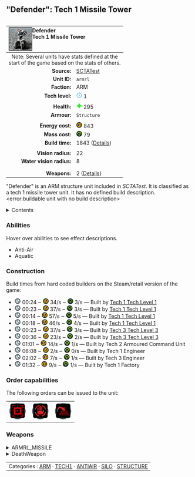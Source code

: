 "Defender": Tech 1 Missile Tower
----
<table align="right">
    <thead>
        <tr>
            <th align="left" colspan="2">
                <img align="left" title="Defender unit icon" src="icons/units/ARMRL_icon.png" />Defender<br />Tech 1 Missile Tower
            </th>
        </tr>
    </thead>
    <tbody>
        <tr><td align="center" colspan="2">Note: Several units have stats defined at the<br />start of the game based on the stats of others.</td></tr>
        <tr>
            <td align="right"><strong>Source:</strong></td>
            <td><a href="SCTATest">SCTATest</a></td>
        </tr>
        <tr>
            <td align="right"><strong>Unit ID:</strong></td>
            <td><code>armrl</code></td>
        </tr>
        <tr>
            <td align="right"><strong>Faction:</strong></td>
            <td>ARM</td>
        </tr>
        <tr>
            <td align="right"><strong>Tech level:</strong></td>
            <td><img src="icons/T1.png" title="Tech 1" /> 1</td>
        </tr>
        <tr><td align="center" colspan="2"></td></tr>
        <tr>
            <td align="right"><strong>Health:</strong></td>
            <td><img src="icons/health.png" title="Health" /> 295</td>
        </tr>
        <tr>
            <td align="right"><strong>Armour:</strong></td>
            <td><code>Structure</code></td>
        </tr>
        <tr><td align="center" colspan="2"></td></tr>
        <tr>
            <td align="right"><strong>Energy cost:</strong></td>
            <td><img src="icons/energy.png" title="Energy" /> 843</td>
        </tr>
        <tr>
            <td align="right"><strong>Mass cost:</strong></td>
            <td><img src="icons/mass.png" title="Mass" /> 79</td>
        </tr>
        <tr>
            <td align="right"><strong>Build time:</strong></td>
            <td>1843 (<a href="#construction">Details</a>)</td>
        </tr>
        <tr><td align="center" colspan="2"></td></tr>
        <tr>
            <td align="right"><strong>Vision radius:</strong></td>
            <td>22</td>
        </tr>
        <tr>
            <td align="right"><strong>Water vision radius:</strong></td>
            <td>8</td>
        </tr>
        <tr><td align="center" colspan="2"></td></tr>
        <tr><td align="center" colspan="2"></td></tr>
        <tr>
            <td align="right"><strong>Weapons:</strong></td>
            <td>2 (<a href="#weapons">Details</a>)</td>
        </tr>
    </tbody>
</table>

"Defender" is an ARM structure unit included in *SCTATest*.
It is classified as a tech 1 missile tower unit. It has no defined build description.<error:buildable unit with no build description>

<details>
<summary>Contents</summary>

1. – <a href="#abilities">Abilities</a>
2. – <a href="#construction">Construction</a>
3. – <a href="#order-capabilities">Order capabilities</a>
4. – <a href="#weapons">Weapons</a>
</details>

### Abilities
Hover over abilities to see effect descriptions.

* <span title="Can shoot aircraft, including high-altitude air">Anti-Air</span>
* <span title="Buildable on land and on or in water">Aquatic</span>

### Construction
Build times from hard coded builders on the Steam/retail version of the game:
* <img src="icons/time.png" title="Time" /> 00:24 ‒ <img src="icons/energy.png" title="Energy" /> 34/s ‒ <img src="icons/mass.png" title="Mass" /> 3/s — Built by <a href="ARMCA">Tech 1 Tech Level 1</a>
* <img src="icons/time.png" title="Time" /> 00:23 ‒ <img src="icons/energy.png" title="Energy" /> 37/s ‒ <img src="icons/mass.png" title="Mass" /> 3/s — Built by <a href="ARMCK">Tech 1 Tech Level 1</a>
* <img src="icons/time.png" title="Time" /> 00:14 ‒ <img src="icons/energy.png" title="Energy" /> 57/s ‒ <img src="icons/mass.png" title="Mass" /> 5/s — Built by <a href="ARMCS">Tech 1 Tech Level 1</a>
* <img src="icons/time.png" title="Time" /> 00:18 ‒ <img src="icons/energy.png" title="Energy" /> 46/s ‒ <img src="icons/mass.png" title="Mass" /> 4/s — Built by <a href="ARMCV">Tech 1 Tech Level 1</a>
* <img src="icons/time.png" title="Time" /> 00:23 ‒ <img src="icons/energy.png" title="Energy" /> 37/s ‒ <img src="icons/mass.png" title="Mass" /> 3/s — Built by <a href="ARMCH">Tech 3 Tech Level 3</a>
* <img src="icons/time.png" title="Time" /> 00:36 ‒ <img src="icons/energy.png" title="Energy" /> 23/s ‒ <img src="icons/mass.png" title="Mass" /> 2/s — Built by <a href="ARMCSA">Tech 3 Tech Level 3</a>
* <img src="icons/time.png" title="Time" /> 01:01 ‒ <img src="icons/energy.png" title="Energy" /> 14/s ‒ <img src="icons/mass.png" title="Mass" /> 1/s — Built by Tech 2 Armoured Command Unit
* <img src="icons/time.png" title="Time" /> 06:08 ‒ <img src="icons/energy.png" title="Energy" /> 2/s ‒ <img src="icons/mass.png" title="Mass" /> 0/s — Built by Tech 1 Engineer
* <img src="icons/time.png" title="Time" /> 02:02 ‒ <img src="icons/energy.png" title="Energy" /> 7/s ‒ <img src="icons/mass.png" title="Mass" /> 1/s — Built by Tech 3 Engineer
* <img src="icons/time.png" title="Time" /> 01:32 ‒ <img src="icons/energy.png" title="Energy" /> 9/s ‒ <img src="icons/mass.png" title="Mass" /> 1/s — Built by Tech 1 Factory

### Order capabilities
The following orders can be issued to the unit:
<table>
<td><img float="left" src="icons/orders/attack.png" title="Attack" /></td>
<td><img float="left" src="icons/orders/stop.png" title="Stop" /></td>
<td><img float="left" src="icons/orders/stand-ground.png" title="Fire State" /></td>
</table>

### Weapons
<details>
<summary>ARMRL_MISSILE</summary>
<p>
    <table>
        <tr>
            <td align="right"><strong>Target type:</strong></td>
            <td><code>RULEWTT_Unit</code><error:Weapon hits high alt air and other stuff></td>
        </tr>
        <tr>
            <td align="right"><strong>DPS estimate:</strong></td>
            <td>53 <span title="Note: This only counts listed stats.">(<u>?</u>)</span></td>
        </tr>
        <tr>
            <td align="right"><strong>Damage:</strong></td>
            <td>105 <span title="Note: This doesn't count additional scripted effects, such as splintering projectiles, and variable scripted damage.">(<u>?</u>)</span></td>
        </tr>
        <tr>
            <td align="right"><strong>Damage radius:</strong></td>
            <td>2</td>
        </tr>
        <tr>
            <td align="right"><strong>Damage type:</strong></td>
            <td><code>TASpec</code></td>
        </tr>
        <tr>
            <td align="right"><strong>Max range:</strong></td>
            <td>43.75</td>
        </tr>
        <tr>
            <td align="right"><strong>Firing cycle:</strong></td>
            <td>Once every 2.0s <span title="Note: This doesn't count additional delays such as charging, reloading, and others.">(<u>?</u>)</span></td>
        </tr>
    </table>
</p>
</details>
<details>
<summary>DeathWeapon</summary>
<p>
    <table>
        <tr>
            <td align="right"><strong>Damage:</strong></td>
            <td>50</td>
        </tr>
        <tr>
            <td align="right"><strong>Damage radius:</strong></td>
            <td>3</td>
        </tr>
        <tr>
            <td align="right"><strong>Damage type:</strong></td>
            <td><code>Normal</code></td>
        </tr>
        <tr>
            <td align="right"><strong>Flags:</strong></td>
            <td>Damage friendly</td>
        </tr>
    </table>
</p>
</details>


<table align=center>
<td>Categories : <a href="_categories.ARM">ARM</a> · <a href="_categories.TECH1">TECH1</a> · <a href="_categories.ANTIAIR">ANTIAIR</a> · <a href="_categories.SILO">SILO</a> · <a href="_categories.STRUCTURE">STRUCTURE</a>
